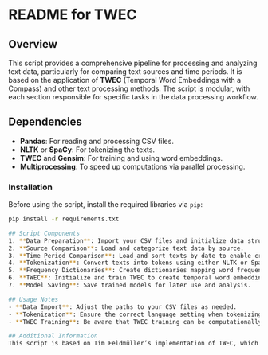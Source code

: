 # README for TWEC

## Overview
This script provides a comprehensive pipeline for processing and analyzing text data, particularly for comparing text sources and time periods. It is based on the application of **TWEC** (Temporal Word Embeddings with a Compass) and other text processing methods. The script is modular, with each section responsible for specific tasks in the data processing workflow.

## Dependencies
- **Pandas**: For reading and processing CSV files.  
- **NLTK** or **SpaCy**: For tokenizing the texts.  
- **TWEC** and **Gensim**: For training and using word embeddings.  
- **Multiprocessing**: To speed up computations via parallel processing.  

### Installation
Before using the script, install the required libraries via `pip`:
```bash
pip install -r requirements.txt

## Script Components
1. **Data Preparation**: Import your CSV files and initialize data structures.  
2. **Source Comparison**: Load and categorize text data by source.  
3. **Time Period Comparison**: Load and sort texts by date to enable cross-period comparisons.  
4. **Tokenization**: Convert texts into tokens using either NLTK or SpaCy, depending on your preference.  
5. **Frequency Dictionaries**: Create dictionaries mapping word frequencies in the texts.  
6. **TWEC**: Initialize and train TWEC to create temporal word embeddings.  
7. **Model Saving**: Save trained models for later use and analysis.  

## Usage Notes
- **Data Import**: Adjust the paths to your CSV files as needed.  
- **Tokenization**: Ensure the correct language setting when tokenizing.  
- **TWEC Training**: Be aware that TWEC training can be computationally intensive. Make sure your hardware meets the requirements.  

## Additional Information
This script is based on Tim Feldmüller’s implementation of TWEC, which is available at the following [GitLab link](https://gitlab.uzh.ch/zukoko/sommerschule-2023/-/tree/master/C5-Distributionelle-Semantik/TWEC_Clustering/scripts?ref_type=heads). For more detailed explanations and examples, visit the linked page.
